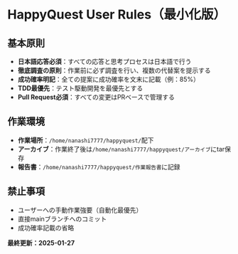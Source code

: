 # HappyQuest User Rules（最小化版）

## 基本原則
- **日本語応答必須**：すべての応答と思考プロセスは日本語で行う
- **徹底調査の原則**：作業前に必ず調査を行い、複数の代替案を提示する
- **成功確率明記**：全ての提案に成功確率を文末に記載（例：85%）
- **TDD最優先**：テスト駆動開発を最優先とする
- **Pull Request必須**：すべての変更はPRベースで管理する

## 作業環境
- **作業場所**：`/home/nanashi7777/happyquest/`配下
- **アーカイブ**：作業終了後は`/home/nanashi7777/happyquest/アーカイブ`にtar保存
- **報告書**：`/home/nanashi7777/happyquest/作業報告書`に記録

## 禁止事項
- ユーザーへの手動作業強要（自動化最優先）
- 直接mainブランチへのコミット
- 成功確率記載の省略

**最終更新：2025-01-27** 